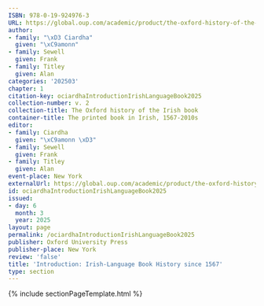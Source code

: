 ```yaml
---
ISBN: 978-0-19-924976-3
URL: https://global.oup.com/academic/product/the-oxford-history-of-the-irish-book-volume-ii-9780199249763?cc=ge&lang=3n#
author:
- family: "\xD3 Ciardha"
  given: "\xC9amonn"
- family: Sewell
  given: Frank
- family: Titley
  given: Alan
categories: '202503'
chapter: 1
citation-key: ociardhaIntroductionIrishLanguageBook2025
collection-number: v. 2
collection-title: The Oxford history of the Irish book
container-title: The printed book in Irish, 1567-2010s
editor:
- family: Ciardha
  given: "\xC9amonn \xD3"
- family: Sewell
  given: Frank
- family: Titley
  given: Alan
event-place: New York
externalUrl: https://global.oup.com/academic/product/the-oxford-history-of-the-irish-book-volume-ii-9780199249763?cc=ge&lang=3n#
id: ociardhaIntroductionIrishLanguageBook2025
issued:
- day: 6
  month: 3
  year: 2025
layout: page
permalink: /ociardhaIntroductionIrishLanguageBook2025
publisher: Oxford University Press
publisher-place: New York
review: 'false'
title: 'Introduction: Irish-Language Book History since 1567'
type: section
---
```

{% include sectionPageTemplate.html %}